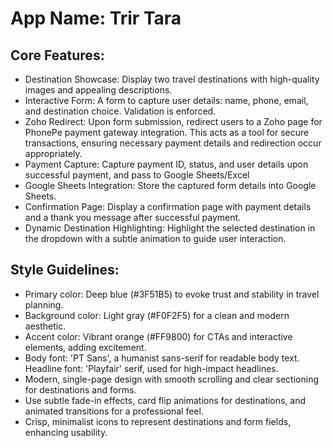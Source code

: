 # **App Name**: Trir Tara

## Core Features:

- Destination Showcase: Display two travel destinations with high-quality images and appealing descriptions.
- Interactive Form: A form to capture user details: name, phone, email, and destination choice. Validation is enforced.
- Zoho Redirect: Upon form submission, redirect users to a Zoho page for PhonePe payment gateway integration. This acts as a tool for secure transactions, ensuring necessary payment details and redirection occur appropriately.
- Payment Capture: Capture payment ID, status, and user details upon successful payment, and pass to Google Sheets/Excel
- Google Sheets Integration: Store the captured form details into Google Sheets.
- Confirmation Page: Display a confirmation page with payment details and a thank you message after successful payment.
- Dynamic Destination Highlighting: Highlight the selected destination in the dropdown with a subtle animation to guide user interaction.

## Style Guidelines:

- Primary color: Deep blue (#3F51B5) to evoke trust and stability in travel planning.
- Background color: Light gray (#F0F2F5) for a clean and modern aesthetic.
- Accent color: Vibrant orange (#FF9800) for CTAs and interactive elements, adding excitement.
- Body font: 'PT Sans', a humanist sans-serif for readable body text. Headline font: 'Playfair' serif, used for high-impact headlines.
- Modern, single-page design with smooth scrolling and clear sectioning for destinations and forms.
- Use subtle fade-in effects, card flip animations for destinations, and animated transitions for a professional feel.
- Crisp, minimalist icons to represent destinations and form fields, enhancing usability.
